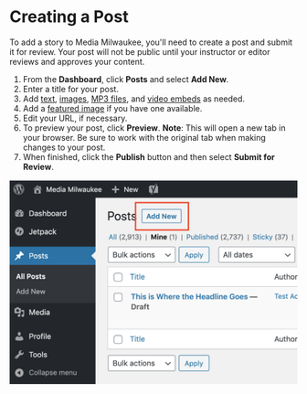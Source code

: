 # Creating a Post

To add a story to Media Milwaukee, you'll need to create a post and submit it for review. Your post will not be public until your instructor or editor reviews and approves your content.

1. From the **Dashboard**, click **Posts** and select **Add New**.&#x20;
2. Enter a title for your post.
3. Add [text](adding-text.md), [images](adding-an-image.md), [MP3 files](adding-an-mp3.md), and [video embeds](adding-a-video.md) as needed.
4. Add a [featured image](setting-a-featured-image.md) if you have one available.&#x20;
5. Edit your URL, if necessary.&#x20;
6. To preview your post, click **Preview**. **Note**: This will open a new tab in your browser. Be sure to work with the original tab when making changes to your post.
7. When finished, click the **Publish** button and then select **Submit for Review**.&#x20;

![](../.gitbook/assets/creating-a-post.png)
